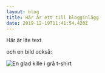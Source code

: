 ```yaml
---
layout: blog
title: Här är ett till blogginlägg
date: 2019-12-19T11:41:54.420Z
---
```

Här är lite text

och en bild också:

![En glad kille i grå t-shirt](/media/fredrik.jpg)
